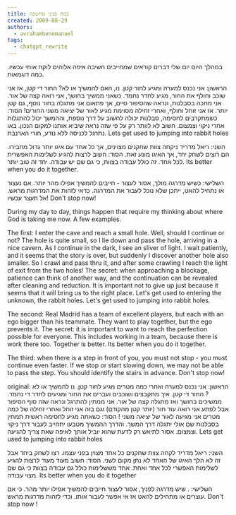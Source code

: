 ```yaml
---
title: כמה פניני מחשבה
created: 2009-08-29
authors:
  - avrahambenemanuel
tags:
  - chatgpt_rewrite
---
```

במהלך היום יום שלי דברים קוראים שמחייבים חשיבה איפה אלוהים לוקח אותי עכשיו. כמה דוגמאות.

הראשון: אני נכנס למערה ומגיע לחור קטן. נו, האם להמשיך או לא? החור די קטן, אז אני שוכב וחולף את החור, מגיע לחדר נחמד. כשאני ממשיך בחושך, אני רואה קצה של אור. אני מחכה בסבלנות, ונראה שהסיפור סיים, אך פתאום אני מתגלה בחור נוסף, גם קטן יותר. אז אני זוחל וחולף, ואחרי זחילה מסוימת מגיע לאור של יציאה משני החורים! הסוד: כשמתקרבים לחסימה, סבלנות יכולה לחשוב על דרך נוספת, וההמשך יכול להתגלות אחרי ניקוי וצמצום. חשוב לא לוותר רק על פי שזה נראה שיביא אותנו למקום הנכון. באו נתרגל לכניסה ללא נודע, חורי הארנבת.
 Lets get used to jumping into rabbit holes 


השני: ריאל מדריד ניקחה צוות שחקנים מצוינים, אך כל אחד עם איגו יותר גדול מחבירו. הם רוצים לשחק יחד, אך האיגו מונע זאת. הסוד: חשוב לרצות להגיע לשלימות האפשרית לכל אחד. זה כולל עבודה בצוות, כי גם שם יש עבודה. יחד זה טוב יותר.
Its better when you do it together.

השלישי: כשיש מדרגה מולך, אסור לעצור - חייבים להמשיך אפילו מהר יותר. אם נעצור או נתחיל להאט, ייתכן שלא נוכל לעבור את המדרגה. כדאי לזהות את המדרגות מראש. אל תעצר עכשיו!
Don't stop now!

During my day to day, things happen that require my thinking about where God is taking me now. A few examples.

The first: I enter the cave and reach a small hole. Well, should I continue or not? The hole is quite small, so I lie down and pass the hole, arriving in a nice cavern. As I continue in the dark, I see an sliver of light. I wait patiently, and it seems that the story is over, but suddenly I discover another hole also smaller. So I crawl and pass thru it, and after some crawling I reach the light of exit from the two holes! The secret: when approaching a blockage, patience can think of another way, and the continuation can be revealed after cleaning and reduction. It is important not to give up just because it seems that it will bring us to the right place. Let's get used to entering the unknown, the rabbit holes.
Let's get used to jumping into rabbit holes.

The second: Real Madrid has a team of excellent players, but each with an ego bigger than his teammate. They want to play together, but the ego prevents it. The secret: it is important to want to reach the perfection possible for everyone. This includes working in a team, because there is work there too. Together is better.
Its better when you do it together.

The third: when there is a step in front of you, you must not stop - you must continue even faster. If we stop or start slowing down, we may not be able to pass the step. You should identify the stairs in advance. 
Don't stop now!

original:
הראשון: אני נכנס למערה ואחרי כמה מטרים מגיע לחור קטן. נו להמשיך או לא ? החור די קטן. איך מתקבצים ושוכבים ועברים את החור ומגיעים לחדר די נחמד. ממשיכים בחושך ואז מתגלה קצה של אור. אני ממתין להתרגל ונראה שזה סוף הסיפור אבל לפתע אני רואה עוד חור (יותר קטן מהקודם) וגם בזה אני זוחל ואחרי זחילה של כמה מטרים אני מגיעה לאור של יציאה משני ! הסוד: כשאתה מגיע לחסימה ראשית תמתין בסבלנות שם אולי יתגלה דרך המשך. והדרך ההמשיך מטבעו יתחייב לעבור דרך ניקוי וצמצום. אסור לתיאש רק לדעת שהוא יוביל אותך לאיפה שאת צריך להגיעה. Lets get used to jumping into rabbit holes 


השני: ריאל מדריד לקחה צוות שחקנים כל אחד מצוין בפני עצמו. רצו לשחק ביחד אבל זה לא הלך האיגו של האחד לא נתן מקום לשני. הסוד: חשוב מעוד מעוד לרצות להגיע לשלימות האפשרי לכל אחד ואחת. אחד מששלימות כולל גם עבודה בצוות כי גם שם מצוי עבודה. Its better when you do it together


השלישי: . שיש מדרגה לפניך, אסור לעצור חייבים להמשיך אפילו יותר מהר. כי אם עוצרים או מתחילים להאט אז אי אפשר לעבור אותו. וכדי לזהות מדרגות מראש. Don't stop now !
